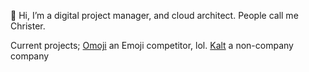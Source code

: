 👋 Hi, I’m a digital project manager, and cloud architect. People call me Christer.

Current projects;
[Omoji](https://kalt.co/Omoji) an Emoji competitor, lol.
[Kalt](https://kalt.co/) a non-company company

